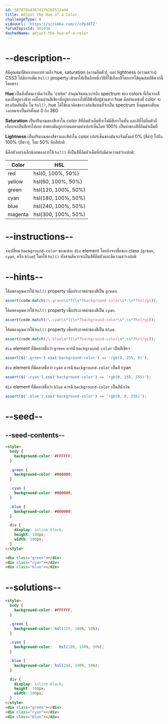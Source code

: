```yaml
---
id: 587d78a4367417b2b2512ad4
title: Adjust the Hue of a Color
challengeType: 0
videoUrl: 'https://scrimba.com/c/cPp38TZ'
forumTopicId: 301036
dashedName: adjust-the-hue-of-a-color
---
```


# --description--

สีมีคุณสมบัติหลากหลายรวมถึง hue, saturation (ความอิ่มตัว), และ lightness (ความสว่าง)
CSS3 ได้มีการเพิ่ม `hsl()` property เข้ามาให้เป็นอีกหนึ่งวิธีที่ใช้เลือกสีโดยการใช้คุณสมบัติพวกนี้โดยตรง

**Hue** เป็นสิ่งที่คนเราคิดว่าเป็น 'color' ถ้าคุณจินตนาการถึง spectrum ของ colors ที่เริ่มจากสีแดงที่อยู่ทางซ้าย เคลื่อนผ่านสีเขียวที่อยู่ตรงกลางไปที่สีฟ้าที่อยู่ด้านขวา 
hue คือตำแหน่งที่ color จะตรงกับเส้นนั้น
ใน `hsl()`, hue ได้ใช้แนวคิดของวงล้อสีแทนที่จะเป็น spectrum ซึ่งมุมของสีบนวงกลมจะเป็นค่าตั้งแต่ 0 ถึง 360

**Saturation** เป็นปริมาณของสีเทาใน color
สีที่อิ่มตัวเต็มที่จะไม่มีสีเทาในนั้น และสีที่ไม่อิ่มตัวก็เกือบจะเป็นสีเทาไปเลย
ค่าของมันถูกกำหนดตามค่าเปอร์เซ็นโดย 100% เป็นค่าของสีที่อิ่มต่ำเต็มที่

**Lightness** เป็นปริมาณของสีขาวและสีดำใน color
เปอร์เซ็นของมันจะเริ่มตั้งแต่ 0% (สีดำ) ไปถึง 100% (สีขาว), โดย  50% คือสีปกติ

นี่คือตัวอย่างเล็กน้อยของการใช้ `hsl()` ที่เป็นสีที่อิ่มตัวเต็มที่กับมีค่าความสว่างปกติ:

<table class='table table-striped'><thead><tr><th>Color</th><th>HSL</th></tr></thead><tbody><tr><td>red</td><td>hsl(0, 100%, 50%)</td></tr><tr><td>yellow</td><td>hsl(60, 100%, 50%)</td></tr><tr><td>green</td><td>hsl(120, 100%, 50%)</td></tr><tr><td>cyan</td><td>hsl(180, 100%, 50%)</td></tr><tr><td>blue</td><td>hsl(240, 100%, 50%)</td></tr><tr><td>magenta</td><td>hsl(300, 100%, 50%)</td></tr></tbody></table>

# --instructions--

จงเปลี่ยน `background-color` ของแต่ละ `div` element โดยอิงจากชื่อของ class (`green`, `cyan`, หรือ `blue`) โดยใช้ `hsl()`
ทั้งสามสีควรจะเป็นสีที่อิ่มตัวและมีความสว่างปกติ

# --hints--

โค้ดของคุณควรใช้ `hsl()` property เพื่อประกาศค่าของสีเป็น `green`.

```js
assert(code.match(/\.green\s*?{\s*?background-color\s*:\s*?hsl/gi));
```

โค้ดของคุณควรใช้ `hsl()` property เพื่อประกาศค่าของสีเป็น `cyan`.

```js
assert(code.match(/\.cyan\s*?{\s*?background-color\s*:\s*?hsl/gi));
```

โค้ดของคุณควรใช้ `hsl()` property เพื่อประกาศค่าของสีเป็น `blue`.

```js
assert(code.match(/\.blue\s*?{\s*?background-color\s*:\s*?hsl/gi));
```

`div` element ที่มีคลาสชื่อว่า `green` ควรมี `background-color` เป็นสีเขียว

```js
assert($('.green').css('background-color') == 'rgb(0, 255, 0)');
```

`div` element ที่มีคลาสชื่อว่า `cyan` ควรมี `background-color` เป็นสี cyan

```js
assert($('.cyan').css('background-color') == 'rgb(0, 255, 255)');
```

`div` element ที่มีคลาสชื่อว่า `blue` ควรมี `background-color` เป็นสีน้ำเงิน

```js
assert($('.blue').css('background-color') == 'rgb(0, 0, 255)');
```

# --seed--

## --seed-contents--

```html
<style>
  body {
    background-color: #FFFFFF;
  }

  .green {
    background-color: #000000;
  }

  .cyan {
    background-color: #000000;
  }

  .blue {
    background-color: #000000;
  }

  div {
    display: inline-block;
    height: 100px;
    width: 100px;
  }
</style>

<div class="green"></div>
<div class="cyan"></div>
<div class="blue"></div>
```

# --solutions--

```html
<style>
  body {
    background-color: #FFFFFF;
  }

  .green {
    background-color: hsl(120, 100%, 50%);
  }

  .cyan {
    background-color:   hsl(180, 100%, 50%);
  }

  .blue {
    background-color: hsl(240, 100%, 50%);
  }

  div {
    display: inline-block;
    height: 100px;
    width: 100px;
  }
</style>
<div class="green"></div>
<div class="cyan"></div>
<div class="blue"></div>
```
